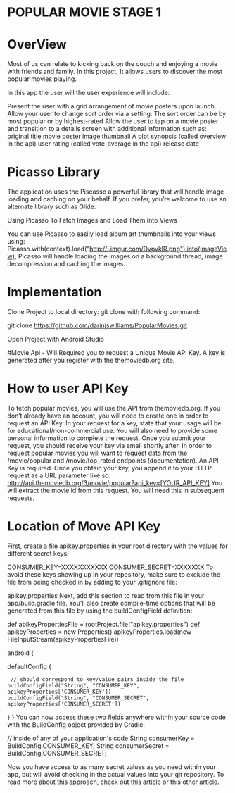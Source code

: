 # POPULAR MOVIE STAGE 1 

# OverView

Most of us can relate to kicking back on the couch and enjoying a movie with friends and family. In this project, It allows users to discover the most popular movies playing.  

In this app the user will the user experience will include:

Present the user with a grid arrangement of movie posters upon launch.
Allow your user to change sort order via a setting:
The sort order can be by most popular or by highest-rated
Allow the user to tap on a movie poster and transition to a details screen with additional information such as:
original title
movie poster image thumbnail
A plot synopsis (called overview in the api)
user rating (called vote_average in the api)
release date

# Picasso Library

The application uses the Piscasso a powerful library that will handle image loading and caching on your behalf. If you prefer, you’re welcome to use an alternate library such as Glide.

Using Picasso To Fetch Images and Load Them Into Views

You can use Picasso to easily load album art thumbnails into your views using:
Picasso.with(context).load("http://i.imgur.com/DvpvklR.png").into(imageView);
Picasso will handle loading the images on a background thread, image decompression and caching the images.

# Implementation

Clone Project to local directory: git clone with following command:

git clone https://github.com/darinjswilliams/PopularMovies.git

Open Project with Android Studio

#Movie Api - Will Required you to request a Unique Movie API Key.  A key is generated after you register with the themoviedb.org site.

# How to user API Key

To fetch popular movies, you will use the API from themoviedb.org.
If you don’t already have an account, you will need to create one in order to request an API Key.
In your request for a key, state that your usage will be for educational/non-commercial use. You will also need to provide some personal information to complete the request. Once you submit your request, you should receive your key via email shortly after.
In order to request popular movies you will want to request data from the /movie/popular and /movie/top_rated endpoints (documentation). An API Key is required.
Once you obtain your key, you append it to your HTTP request as a URL parameter like so:
http://api.themoviedb.org/3/movie/popular?api_key=[YOUR_API_KEY]
You will extract the movie id from this request. You will need this in subsequent requests.


# Location of Move API Key 

 First, create a file apikey.properties in your root directory with the values for different secret keys:

CONSUMER_KEY=XXXXXXXXXXX
CONSUMER_SECRET=XXXXXXX
To avoid these keys showing up in your repository, make sure to exclude the file from being checked in by adding to your .gitignore file:

apikey.properties
Next, add this section to read from this file in your app/build.gradle file. You'll also create compile-time options that will be generated from this file by using the buildConfigField definition:


def apikeyPropertiesFile = rootProject.file("apikey.properties")
def apikeyProperties = new Properties()
apikeyProperties.load(new FileInputStream(apikeyPropertiesFile))
 
android {

  defaultConfig {
     
     // should correspond to key/value pairs inside the file   
    buildConfigField("String", "CONSUMER_KEY", apikeyProperties['CONSUMER_KEY'])
    buildConfigField("String", "CONSUMER_SECRET", apikeyProperties['CONSUMER_SECRET'])
  }
}
You can now access these two fields anywhere within your source code with the BuildConfig object provided by Gradle:

// inside of any of your application's code
String consumerKey = BuildConfig.CONSUMER_KEY;
String consumerSecret = BuildConfig.CONSUMER_SECRET;

Now you have access to as many secret values as you need within your app, but will avoid checking in the actual values into your git repository. To read more about this approach, check out this article or this other article.
